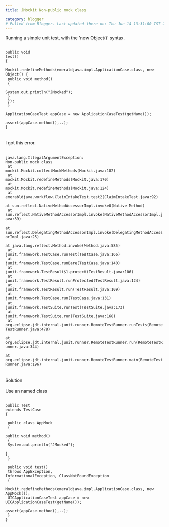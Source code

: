 ```yaml
---
title: JMockit Non-public mock class

category: blogger
# Pulled from Blogger. Last updated there on: Thu Jun 14 13:31:00 IST 2007
---
```

Running a simple unit test, with the 'new Object()' syntax.<br /><br /><code class="prettyprint"><br />public void test()<br />{<br />  Mockit.redefineMethods(emeraldjava.impl.ApplicationCase.class, new Object() {<br />      public void method()<br />      {<br />        System.out.println("JMocked");<br />      }<br />    });<br />  }<br />  ApplicationCaseTest appCase = new ApplicationCaseTest(getName());<br />  assert(appCase.method(),..);<br />}<br /></code><br /><br />I got this error.<br /><br /><code class="prettyprint"><br />java.lang.IllegalArgumentException: Non-public mock class<br /> at mockit.Mockit.collectMockMethods(Mockit.java:182)<br /> at mockit.Mockit.redefineMethods(Mockit.java:170)<br /> at mockit.Mockit.redefineMethods(Mockit.java:124)<br /> at emerabldjava.workflow.ClaimIntakeTest.test2(ClaimIntakeTest.java:92)<br /> at sun.reflect.NativeMethodAccessorImpl.invoke0(Native Method)<br /> at sun.reflect.NativeMethodAccessorImpl.invoke(NativeMethodAccessorImpl.java:39)<br /> at sun.reflect.DelegatingMethodAccessorImpl.invoke(DelegatingMethodAccessorImpl.java:25)<br /> at java.lang.reflect.Method.invoke(Method.java:585)<br /> at junit.framework.TestCase.runTest(TestCase.java:166)<br /> at junit.framework.TestCase.runBare(TestCase.java:140)<br /> at junit.framework.TestResult$1.protect(TestResult.java:106)<br /> at junit.framework.TestResult.runProtected(TestResult.java:124)<br /> at junit.framework.TestResult.run(TestResult.java:109)<br /> at junit.framework.TestCase.run(TestCase.java:131)<br /> at junit.framework.TestSuite.runTest(TestSuite.java:173)<br /> at junit.framework.TestSuite.run(TestSuite.java:168)<br /> at org.eclipse.jdt.internal.junit.runner.RemoteTestRunner.runTests(RemoteTestRunner.java:478)<br /> at org.eclipse.jdt.internal.junit.runner.RemoteTestRunner.run(RemoteTestRunner.java:344)<br /> at org.eclipse.jdt.internal.junit.runner.RemoteTestRunner.main(RemoteTestRunner.java:196)<br /></code><br /><br />Solution<br /><br />Use an named class<br /><br /><code class="prettyprint"><br />public Test extends TestCase<br />{<br /><br /> public class AppMock<br />  {<br />    public void method()<br />      {<br />        System.out.println("JMocked");<br />      }<br />  }<br /><br />  public void test()<br />    throws AppException, InformationalException, ClassNotFoundException<br />  {<br />    Mockit.redefineMethods(emeraldjava.impl.ApplicationCase.class, new AppMock());<br />    UICApplicationCaseTest appCase = new UICApplicationCaseTest(getName());<br />    assert(appCase.method(),..);<br />  }<br />}<br /></code>
